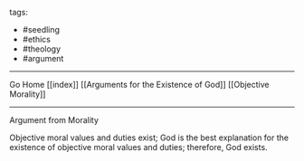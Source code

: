 tags:
- #seedling 
- #ethics
- #theology
- #argument
---

Go Home [[index]]
[[Arguments for the Existence of God]]
[[Objective Morality]]

---

Argument from Morality

Objective moral values and duties exist; God is the best explanation for the existence of objective moral values and duties; therefore, God exists.